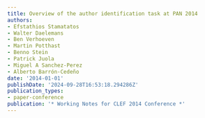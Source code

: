 ```yaml
---
title: Overview of the author identification task at PAN 2014
authors:
- Efstathios Stamatatos
- Walter Daelemans
- Ben Verhoeven
- Martin Potthast
- Benno Stein
- Patrick Juola
- Miguel A Sanchez-Perez
- Alberto Barrón-Cedeño
date: '2014-01-01'
publishDate: '2024-09-28T16:53:18.294286Z'
publication_types:
- paper-conference
publication: '* Working Notes for CLEF 2014 Conference *'
---
```


